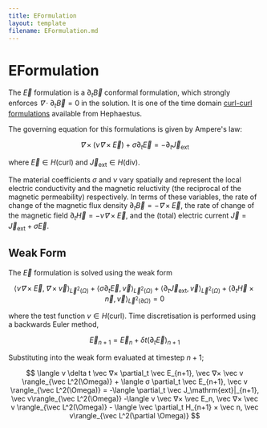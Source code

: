 ```yaml
---
title: EFormulation
layout: template
filename: EFormulation.md
---
```

# EFormulation
The $\vec E$ formulation is a $\partial_t \vec B$ conformal formulation, which strongly enforces $\vec ∇ \cdot \partial_t \vec B = 0$ in the solution. It is one of the time domain [curl-curl formulations](CurlCurl.md) available from Hephaestus.

The governing equation for this formulations is given by Ampere's law:

$$
\vec ∇× \left(ν \vec ∇× \vec E\right) +σ\partial_t \vec E = -\partial_t \vec J_\mathrm{ext}
$$

where $\vec E ∈ H(\mathrm{curl})$ and $\vec J_\mathrm{ext} ∈ H(\mathrm{div})$.

The material coefficients $σ$ and $ν$ vary spatially and represent the local electric conductivity and the magnetic reluctivity (the reciprocal of the magnetic permeability) respectively. In terms of these variables, the rate of change of the magnetic flux density $\partial_t \vec B = -\vec ∇ × \vec E$, the rate of change of the magnetic field $\partial_t \vec H = -ν \vec ∇× \vec E$, and the (total) electric current $\vec J = \vec J_\mathrm{ext} + σ \vec E$.


## Weak Form
The $\vec E$ formulation is solved using the weak form

$$
\langle ν \vec ∇ × \vec E, \vec ∇× \vec v \rangle_{\vec L^2(\Omega)} + \langle σ \partial_t \vec E, \vec v \rangle_{\vec L^2(\Omega)} + \langle \partial_t \vec J_\mathrm{ext}, \vec v\rangle_{\vec L^2(\Omega)} + \langle \partial_t \vec H × \vec n, \vec v\rangle_{\vec L^2(\partial \Omega)} = 0
$$

where the test function $v ∈ H(\mathrm{curl})$. Time discretisation is performed using a backwards Euler method, 

$$
\vec E_{n+1} = \vec E_{n} + \delta t \left(\partial_t \vec E\right)_{n+1}
$$

Substituting into the weak form evaluated at timestep $n+1$;

$$
\langle ν \delta t \vec ∇× \partial_t \vec E_{n+1}, \vec ∇× \vec v \rangle_{\vec L^2(\Omega)} +
\langle  σ \partial_t \vec E_{n+1}, \vec v \rangle_{\vec L^2(\Omega)} = -\langle \partial_t \vec J_\mathrm{ext}|_{n+1}, \vec v\rangle_{\vec L^2(\Omega)} -\langle ν \vec ∇× \vec E_n, \vec ∇× \vec v \rangle_{\vec L^2(\Omega)} - \langle \vec \partial_t  H_{n+1} × \vec n, \vec v\rangle_{\vec L^2(\partial \Omega)}
$$
